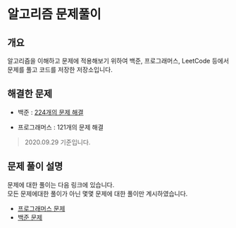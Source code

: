 # 알고리즘 문제풀이 

## 개요   

알고리즘을 이해하고 문제에 적용해보기 위하여 백준, 프로그래머스, LeetCode 등에서 문제를 풀고 코드를 저장한 저장소입니다.   

## 해결한 문제

- 백준 : [224개의 문제 해결](https://www.acmicpc.net/user/richard25)

- 프로그래머스 : 121개의 문제 해결

> 2020.09.29 기준입니다.


## 문제 풀이 설명 

문제에 대한 풀이는 다음 링크에 있습니다.   
모든 문제에대한 풀이가 아닌 몇몇 문제에 대한 풀이만 계시하였습니다.  

- [프로그래머스 문제](https://richard25.tistory.com/category/알고리즘%20문제풀이/프로그래머스)
- [백준 문제](https://richard25.tistory.com/category/알고리즘%20문제풀이/백준)


